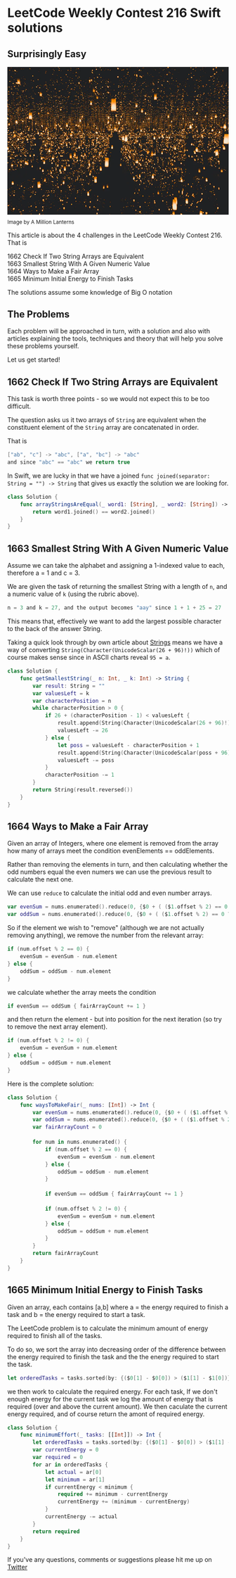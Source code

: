 # LeetCode Weekly Contest 216 Swift solutions
## Surprisingly Easy

![photo-1504280539878-538b933c05b7](Images/photo-1504280539878-538b933c05b7.png)
<sub>Image by A Million Lanterns</sub>

This article is about the 4 challenges in the LeetCode Weekly Contest 216. That is

1662 Check If Two String Arrays are Equivalent<br>
1663 Smallest String With A Given Numeric Value<br>
1664 Ways to Make a Fair Array<br>
1665 Minimum Initial Energy to Finish Tasks<br>

The solutions assume some knowledge of Big O notation

## The Problems
Each problem will be approached in turn, with a solution and also with articles explaining the tools, techniques and theory that will help you solve these problems yourself.

Let us get started!

## 1662 Check If Two String Arrays are Equivalent
This task is worth three points - so we would not expect this to be too difficult. 

The question asks us it two arrays of `String` are equivalent when the constituent element of the `String` array are concatenated in order. 

That is
```swift
["ab", "c"] -> "abc", ["a", "bc"] -> "abc"
and since "abc" == "abc" we return true
```
In Swift, we are lucky in that we have a joined `func joined(separator: String = "") -> String` that gives us exactly the solution we are looking for.

```swift
class Solution {
    func arrayStringsAreEqual(_ word1: [String], _ word2: [String]) -> Bool {
        return word1.joined() == word2.joined()
    }
}
```

## 1663 Smallest String With A Given Numeric Value
Assume we can take the alphabet and assigning a 1-indexed value to each, therefore a = 1 and c = 3.

We are given the task of returning the smallest String with a length of `n`, and a numeric value of `k` (using the rubric above).

```swift
n = 3 and k = 27, and the output becomes "aay" since 1 + 1 + 25 = 27
```

This means that, effectively we want to add the largest possible character to the back of the answer String.

Taking a quick look through by own article about [Strings](https://medium.com/@stevenpcurtis.sc/strings-and-characters-in-swift-behind-the-scenes-e29bdc4d23a6) means we have a way of converting  `String(Character(UnicodeScalar(26 + 96)!))` which of course makes sense since in ASCII charts reveal `95 = a`.

```swift
class Solution {
    func getSmallestString(_ n: Int, _ k: Int) -> String {
        var result: String = ""
        var valuesLeft = k
        var characterPosition = n
        while characterPosition > 0 {
            if 26 + (characterPosition - 1) < valuesLeft {
                result.append(String(Character(UnicodeScalar(26 + 96)!)))
                valuesLeft -= 26
            } else {
                let poss = valuesLeft - characterPosition + 1
                result.append(String(Character(UnicodeScalar(poss + 96)!)))
                valuesLeft -= poss
            }
            characterPosition -= 1
        }
        return String(result.reversed())
    }
}
```

## 1664 Ways to Make a Fair Array
Given an array of Integers, where one element is removed from the array how many of arrays meet the condition evenElements == oddElements.

Rather than removing the elements in turn, and then calculating whether the odd numbers equal the even numers we can use the previous result to calculate the next one.

We can use `reduce` to calculate the initial odd and even number arrays.

```swift
var evenSum = nums.enumerated().reduce(0, {$0 + ( ($1.offset % 2) == 0 ? $1.element : 0) } )
var oddSum = nums.enumerated().reduce(0, {$0 + ( ($1.offset % 2) == 0 ? 0 : $1.element) } )
```

So if the element we wish to "remove" (although we are not actually removing anything), we remove the number from the relevant array:

```swift
if (num.offset % 2 == 0) {
    evenSum = evenSum - num.element
} else {
    oddSum = oddSum - num.element
}
```

we calculate whether the array meets the condition

```swift
if evenSum == oddSum { fairArrayCount += 1 }
```

and then return the element - but into position for the next iteration (so try to remove the next array element).

```swift
if (num.offset % 2 != 0) {
    evenSum = evenSum + num.element
} else {
    oddSum = oddSum + num.element
}
```

Here is the complete solution:
```swift
class Solution {
    func waysToMakeFair(_ nums: [Int]) -> Int {
        var evenSum = nums.enumerated().reduce(0, {$0 + ( ($1.offset % 2) == 0 ? $1.element : 0) } )
        var oddSum = nums.enumerated().reduce(0, {$0 + ( ($1.offset % 2) == 0 ? 0 : $1.element) } )
        var fairArrayCount = 0

        for num in nums.enumerated() {
            if (num.offset % 2 == 0) {
                evenSum = evenSum - num.element
            } else {
                oddSum = oddSum - num.element
            }
            
            if evenSum == oddSum { fairArrayCount += 1 }
            
            if (num.offset % 2 != 0) {
                evenSum = evenSum + num.element
            } else {
                oddSum = oddSum + num.element
            }
        }
        return fairArrayCount
    }
}
```

## 1665 Minimum Initial Energy to Finish Tasks
Given an array, each contains [a,b] where a = the energy required to finish a task and b = the energy required to start a task.

The LeetCode problem is to calculate the minimum amount of energy required to finish all of the tasks.

To do so, we sort the array into decreasing order of the difference between the energy required to finish the task and the the energy required to start the task.

```swift
let orderedTasks = tasks.sorted(by: {($0[1] - $0[0]) > ($1[1] - $1[0])})
```
we then work to calculate the required energy. For each task, If we don't enough energy for the current task we log the amount of energy that is required (over and above the current amount). We then caculate the current energy required, and of course return the amont of required energy.

```swift
class Solution {
    func minimumEffort(_ tasks: [[Int]]) -> Int {
        let orderedTasks = tasks.sorted(by: {($0[1] - $0[0]) > ($1[1] - $1[0])})
        var currentEnergy = 0
        var required = 0
        for ar in orderedTasks {
            let actual = ar[0]
            let minimum = ar[1]
            if currentEnergy < minimum {
                required += minimum - currentEnergy
                currentEnergy += (minimum - currentEnergy)
            }
            currentEnergy -= actual
        }
        return required
    }
}
```

If you've any questions, comments or suggestions please hit me up on [Twitter](https://twitter.com/stevenpcurtis)

